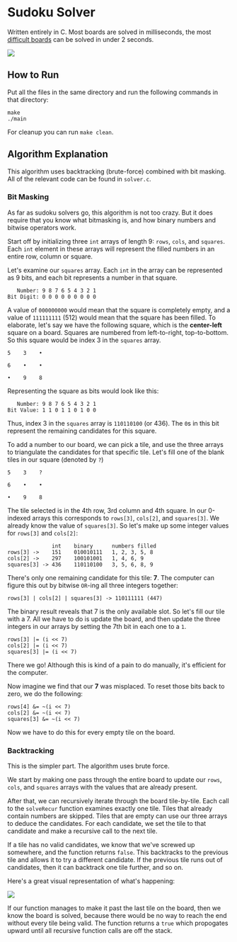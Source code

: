 # Sudoku Solver
Written entirely in C. Most boards are solved in milliseconds, the most <a href="https://en.wikipedia.org/wiki/Sudoku_solving_algorithms#/media/File:Sudoku_puzzle_hard_for_brute_force.svg">difficult boards</a> can be solved in under 2 seconds. 

<img src = "https://i.imgur.com/OvfZKCh.gif">

## How to Run
Put all the files in the same directory and run the following commands in that directory:
```
make
./main
```
For cleanup you can run `make clean`. 
## Algorithm Explanation

This algorithm uses backtracking (brute-force) combined with bit masking. All of the relevant code can be found in `solver.c`. 
### Bit Masking

As far as sudoku solvers go, this algorithm is not too crazy. But it does require that you know what bitmasking is, and how binary numbers and bitwise operators work. 

Start off by initializing three `int` arrays of length 9: `rows`, `cols`, and `squares`. Each `int` element in these arrays will represent the filled numbers in an entire row, column or square. 

Let's examine our `squares` array. Each `int` in the array can be represented as 9 bits, and each bit represents a number in that square. 
```
   Number: 9 8 7 6 5 4 3 2 1
Bit Digit: 0 0 0 0 0 0 0 0 0
```
A value of `000000000` would mean that the square is completely empty, and a value of `111111111` (512) would mean that the square has been filled. To elaborate, let's say we have the following square, which is the **center-left** square on a board. Squares are numbered from left-to-right, top-to-bottom. So this square would be index 3 in the `squares` array. 
```
5    3    •

6    •    •

•    9    8
```
Representing the square as bits would look like this: 
```
   Number: 9 8 7 6 5 4 3 2 1
Bit Value: 1 1 0 1 1 0 1 0 0 
```
Thus, index 3 in the `squares` array is `110110100` (or 436). The `0`s in this bit represent the remaining candidates for this square. 

To add a number to our board, we can pick a tile, and use the three arrays to triangulate the candidates for that specific tile. Let's fill one of the blank tiles in our square (denoted by `?`) 
```
5    3    ?

6    •    •

•    9    8
```


The tile selected is in the 4th row, 3rd column and 4th square. In our 0-indexed arrays this corresponds to `rows[3]`, `cols[2]`, and `squares[3]`. We already know the value of `squares[3]`. So let's make up some integer values for `rows[3]` and `cols[2]`:
```
              int    binary      numbers filled
rows[3] ->    151    010010111   1, 2, 3, 5, 8
cols[2] ->    297    100101001   1, 4, 6, 9
squares[3] -> 436    110110100   3, 5, 6, 8, 9
```
There's only one remaining candidate for this tile: **7**. The computer can figure this out by bitwise `OR`-ing all three integers together: 

```
rows[3] | cols[2] | squares[3] -> 110111111 (447)  
```
The binary result reveals that 7 is the only available slot. So let's fill our tile with a 7. All we have to do is update the board, and then update the three integers in our arrays by setting the 7th bit in each one to a `1`. 

```
rows[3] |= (i << 7)
cols[2] |= (i << 7)
squares[3] |= (i << 7)
```
There we go! Although this is kind of a pain to do manually, it's efficient for the computer. 

Now imagine we find that our **7** was misplaced. To reset those bits back to zero, we do the following:
```
rows[4] &= ~(i << 7)
cols[2] &= ~(i << 7)
squares[3] &= ~(i << 7)
```

Now we have to do this for every empty tile on the board. 


### Backtracking 
This is the simpler part. The algorithm uses brute force. 

We start by making one pass through the entire board to update our `rows`, `cols`, and `squares` arrays with the values that are already present. 

After that, we can recursively iterate through the board tile-by-tile. Each call to the `solveRecur` function examines exactly one tile. Tiles that already contain numbers are skipped. Tiles that are empty can use our three arrays to deduce the candidates. For each candidate, we set the tile to that candidate and make a recursive call to the next tile.

If a tile has no valid candidates, we know that we've screwed up somewhere, and the function returns `false`. This backtracks to the previous tile and allows it to try a different candidate. If the previous tile runs out of candidates, then it can backtrack one tile further, and so on.

Here's a great visual representation of what's happening: 

<img src = "https://upload.wikimedia.org/wikipedia/commons/8/8c/Sudoku_solved_by_bactracking.gif">


If our function manages to make it past the last tile on the board, then we know the board is solved, because there would be no way to reach the end without every tile being valid. The function returns a `true` which propogates upward until all recursive function calls are off the stack. 